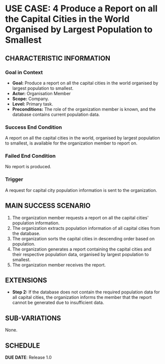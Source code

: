 # USE CASE: 4 Produce a Report on all the Capital Cities in the World Organised by Largest Population to Smallest

## CHARACTERISTIC INFORMATION

### Goal in Context

- **Goal:** Produce a report on all the capital cities in the world organised by largest population to smallest.
- **Actor:** Organisation Member
- **Scope:** Company.
- **Level:** Primary task.
- **Preconditions:** The role of the organization member is known, and the database contains current population data.

### Success End Condition

A report on all the capital cities in the world, organised by largest population to smallest, is available for the organization member to report on.

### Failed End Condition

No report is produced.

### Trigger

A request for capital city population information is sent to the organization.

## MAIN SUCCESS SCENARIO

1. The organization member requests a report on all the capital cities' population information.
2. The organization extracts population information of all capital cities from the database.
3. The organization sorts the capital cities in descending order based on population.
4. The organization generates a report containing the capital cities and their respective population data, organised by largest population to smallest.
5. The organization member receives the report.

## EXTENSIONS

- **Step 2:** If the database does not contain the required population data for all capital cities, the organization informs the member that the report cannot be generated due to insufficient data.

## SUB-VARIATIONS

None.

## SCHEDULE

**DUE DATE**: Release 1.0
